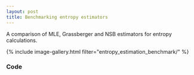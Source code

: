 ```yaml
---
layout: post
title: Benchmarking entropy estimators
---
```


A comparison of MLE, Grassberger and NSB estimators for entropy calculations.

{% include image-gallery.html filter="entropy_estimation_benchmark/" %}

### Code 
